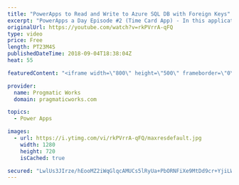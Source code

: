 ```yaml
---
title: "PowerApps to Read and Write to Azure SQL DB with Foreign Keys"
excerpt: "PowerApps a Day Episode #2 (Time Card App) - In this application example, we're going to start building a time card application using PowerApps and Azure SQL DB. You'll learn how to build If..Then statements and use the Filter Statement.  You'll also see how to deal with database referential integrity"
originalUrl: https://youtube.com/watch?v=rkPVrrA-qFQ
type: video
price: Free
length: PT23M4S
publishedDateTime: 2018-09-04T18:38:04Z
heat: 55

featuredContent: "<iframe width=\"800\" height=\"500\" frameborder=\"0\" src=\"https://www.youtube.com/embed/rkPVrrA-qFQ\" allow=\"accelerometer; autoplay; encrypted-media; gyroscope; picture-in-picture\" allowfullscreen></iframe>"

provider:
  name: Progmatic Works
  domain: pragmaticworks.com

topics:
  - Power Apps

images:
  - url: https://i.ytimg.com/vi/rkPVrrA-qFQ/maxresdefault.jpg
    width: 1280
    height: 720
    isCached: true

secured: "LwlUs3JIrze/hEooMZ2iWqGlqcAMUCs5lRyUa+PbORNFiXe9MtDd9cr+YjiLWatoxkap9iyeQtkOp/s2yhOwhOWYiTZqn0ajmCQDt8kkVlMsZjQ2hIKkdvRJ9cnLdMjzWp46fe8hmbceE3RNjBO3/qVBI7+irmqp79gICKaqcH+SylTZ9qME24vH+q35htobd9zoWnELDi+fd0t3gtAhV6wn0UsWER0A7TVSQ7LudMQnnil21JgTitqwtz9V4OUrVorSKFuPsO8Ga+7UP04NrBlXAHUdhyoFNC8ZA2kvnajw5INE09LMtqvUrNoY6e9tFjVjrKAUF/g1/MKAg3XMGPgB7+K1SeP9iU/CWFIafiRlzgaDiLOwNx8IOT8tPHGCGF8IrwFLFqMudzNske+Wlq5smXoYtnHYsCtecStgEqE=;A6fD3O8QjZ5EHVNnJlD/mw=="
---
```


